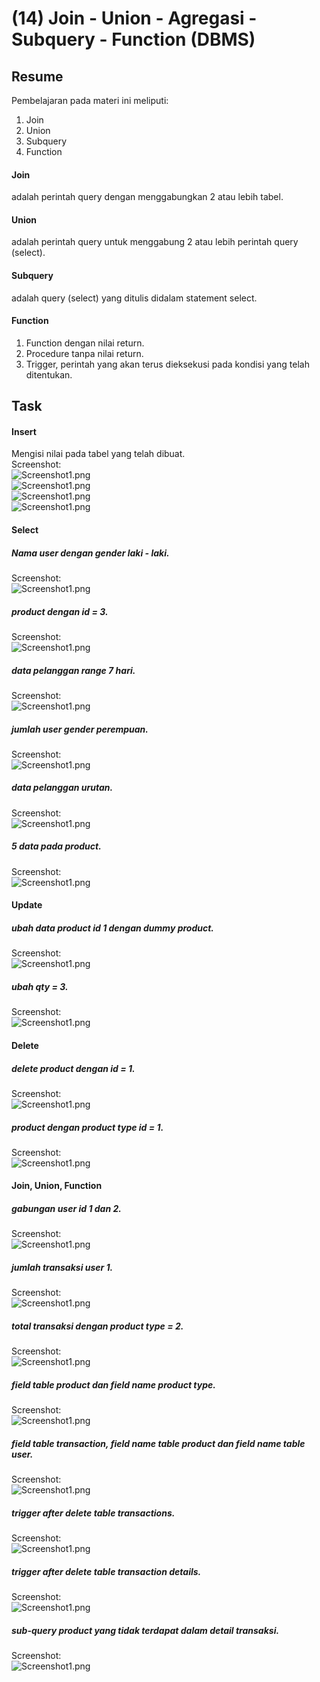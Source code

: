 # (14) Join - Union - Agregasi - Subquery - Function (DBMS)
## Resume
Pembelajaran pada materi ini meliputi:
1. Join
2. Union
3. Subquery
4. Function

#### Join
adalah perintah query dengan menggabungkan 2 atau lebih tabel.

#### Union
adalah perintah query untuk menggabung 2 atau lebih perintah query (select).

#### Subquery
adalah query (select) yang ditulis didalam statement select.

#### Function
1. Function dengan nilai return.
2. Procedure tanpa nilai return.
3. Trigger, perintah yang akan terus dieksekusi pada kondisi yang telah ditentukan.

## Task
#### Insert
Mengisi nilai pada tabel yang telah dibuat.  
Screenshot:  
![Screenshot1.png](./screenshots/Screenshot%20(161).png)  
![Screenshot1.png](./screenshots/Screenshot%20(162).png)  
![Screenshot1.png](./screenshots/Screenshot%20(163).png)  
![Screenshot1.png](./screenshots/Screenshot%20(169).png)  
  
#### Select
##### Nama user dengan gender laki - laki.  
Screenshot:   
![Screenshot1.png](./screenshots/Screenshot%20(170).png)
  
##### product dengan id = 3.  
Screenshot:   
![Screenshot1.png](./screenshots/Screenshot%20(171).png)
  
##### data pelanggan range 7 hari.  
Screenshot:   
![Screenshot1.png](./screenshots/Screenshot%20(172).png)
  
##### jumlah user gender perempuan.  
Screenshot:   
![Screenshot1.png](./screenshots/Screenshot%20(173).png)
  
##### data pelanggan urutan.  
Screenshot:   
![Screenshot1.png](./screenshots/Screenshot%20(174).png)
  
##### 5 data pada product.  
Screenshot:   
![Screenshot1.png](./screenshots/Screenshot%20(175).png)
  
#### Update  
##### ubah data product id 1 dengan dummy product.  
Screenshot:   
![Screenshot1.png](./screenshots/Screenshot%20(176).png)
  
##### ubah qty = 3.  
Screenshot:   
![Screenshot1.png](./screenshots/Screenshot%20(177).png)
  
#### Delete  
##### delete product dengan id = 1.  
Screenshot:   
![Screenshot1.png](./screenshots/Screenshot%20(178).png)
  
##### product dengan product type id = 1.  
Screenshot:   
![Screenshot1.png](./screenshots/Screenshot%20(179).png)
  
#### Join, Union, Function  
##### gabungan user id 1 dan 2.  
Screenshot:   
![Screenshot1.png](./screenshots/Screenshot%20(180).png)
  
##### jumlah transaksi user 1.  
Screenshot:   
![Screenshot1.png](./screenshots/Screenshot%20(181).png)
  
##### total transaksi dengan product type = 2.  
Screenshot:   
![Screenshot1.png](./screenshots/Screenshot%20(182).png)
  
##### field table product dan field name product type.  
Screenshot:   
![Screenshot1.png](./screenshots/Screenshot%20(183).png)
  
##### field table transaction, field name table product dan field name table user.  
Screenshot:   
![Screenshot1.png](./screenshots/Screenshot%20(184).png)
  
##### trigger after delete table transactions.  
Screenshot:   
![Screenshot1.png](./screenshots/Screenshot%20(185).png)
  
##### trigger after delete table transaction details.  
Screenshot:   
![Screenshot1.png](./screenshots/Screenshot%20(186).png)
  
##### sub-query product yang tidak terdapat dalam detail transaksi.  
Screenshot:   
![Screenshot1.png](./screenshots/Screenshot%20(187).png)